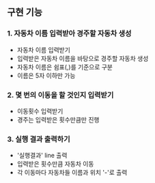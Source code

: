 ## 구현 기능

### 1. 자동차 이름 입력받아 경주할 자동차 생성
- 자동차 이름 입력받기
- 입력받은 자동차 이름을 바탕으로 경주할 자동차 생성
- 자동차 이름은 쉼표(,)를 기준으로 구분
- 이름은 5자 이하만 가능

### 2. 몇 번의 이동을 할 것인지 입력받기
- 이동횟수 입력받기
- 경주는 입력받은 횟수만큼만 진행

### 3. 실행 결과 출력하기
- '실행결과' line 출력
- 입력받은 횟수만큼 자동차 이동
- 각 이동마다 자동차들 이름과 위치 '-'로 출력

